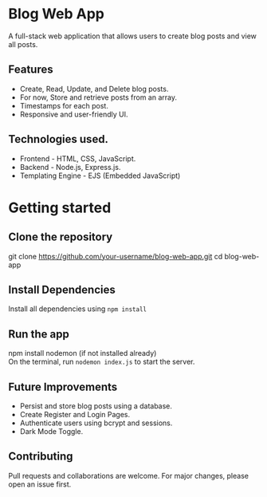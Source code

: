 # Blog Web App 

A full-stack web application that allows users to create blog posts and view all posts.

## Features

* Create, Read, Update, and Delete blog posts.
* For now, Store and retrieve posts from an array.
* Timestamps for each post.
* Responsive and user-friendly UI.

## Technologies used.

* Frontend - HTML, CSS, JavaScript.
* Backend - Node.js, Express.js.
* Templating Engine - EJS (Embedded JavaScript)

# Getting started

## Clone the repository
  git clone https://github.com/your-username/blog-web-app.git
  cd blog-web-app

## Install Dependencies
  Install all dependencies using `npm install`
  
## Run the app 
  npm install nodemon (if not installed already)  
  On the terminal, run `nodemon index.js` to start the server.

## Future Improvements

* Persist and store blog posts using a database.
* Create Register and Login Pages.
* Authenticate users using bcrypt and sessions.
* Dark Mode Toggle.

## Contributing

Pull requests and collaborations are welcome. For major changes, please open an issue first.
